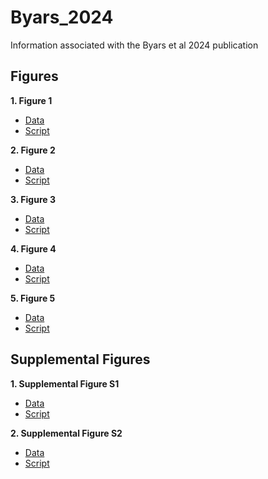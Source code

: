 # Byars_2024
Information associated with the Byars et al 2024 publication

## Figures

**1. Figure 1**

- [Data](https://github.com/riddlenc/Byars_2024/blob/9a7866d63ceb7c12f542511cb9c9e12e09c660d8/Data%201.zip)
- [Script](https://github.com/riddlenc/Byars_2024/blob/88fb5a7e138155bf1203042a59b48b7082e2faf0/Figure%201.Rmd)


**2. Figure 2**

- [Data](https://github.com/riddlenc/Byars_2024/blob/56156db3f2f0e3f6ee086fb67ffdf0173da3ee09/Data%202.zip)
- [Script](https://github.com/riddlenc/Byars_2024/blob/6c9527b0eeb0711ee4ef5d4937347d904ee76460/Figure%202.Rmd)


**3. Figure 3**

- [Data](https://github.com/riddlenc/Byars_2024/blob/f9905750185d23c1a72d0f5396b9792be2f607be/Data%203.zip)
- [Script](https://github.com/riddlenc/Byars_2024/blob/6d292a2890a2179bc7ee990bec10caa43405e54b/Figure%203.Rmd)

     
**4. Figure 4**

- [Data](https://github.com/riddlenc/Byars_2024/blob/bdef5ceb44d1a256ec3dea5b39ef61f58a9f1a81/Data%204.zip)
- [Script](https://github.com/riddlenc/Byars_2024/blob/9154cf28505202ebbc008e4f22ae3e8e49b25ffc/Figure%204.Rmd)


**5. Figure 5**

- [Data](https://github.com/riddlenc/Byars_2024/blob/d18c4bf522edee3d7e86e446102cf54ff5dc4969/Data%205.zip)
- [Script](https://github.com/riddlenc/Byars_2024/blob/807117d1cfb3159a72f64b94865a58c9fc07fcfd/Figure%205.Rmd)

## Supplemental Figures

**1. Supplemental Figure S1**

- [Data](https://github.com/riddlenc/Byars_2024/blob/48dfb82b8de1617659d286766f844955e698c3d6/Data%20S1.zip)
- [Script](https://github.com/riddlenc/Byars_2024/blob/a867a5dea06b0aac11b0052f97b5d2c17e351e08/Supplemental%20Figure%201.Rmd)

**2. Supplemental Figure S2**

- [Data]()
- [Script]()


